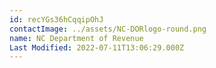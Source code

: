 ```yaml
---
id: recYGs36hCqqipOhJ
contactImage: ../assets/NC-DORlogo-round.png
name: NC Department of Revenue
Last Modified: 2022-07-11T13:06:29.000Z
---
```

